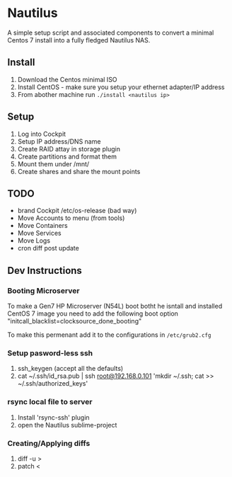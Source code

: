 Nautilus
========

A simple setup script and associated components to convert a minimal Centos 7 install into a fully fledged Nautilus NAS.

Install
-------

1. Download the Centos minimal ISO
2. Install CentOS - make sure you setup your ethernet adapter/IP address
3. From abother machine run `./install <nautilus ip>`

Setup
-----

1. Log into Cockpit
2. Setup IP address/DNS name
3. Create RAID attay in storage plugin
4. Create partitions and format them
5. Mount them under /mnt/
6. Create shares and share the mount points

TODO
----

* brand Cockpit /etc/os-release (bad way)
* Move Accounts to menu (from tools)
* Move Containers
* Move Services
* Move Logs
* cron diff post update


Dev Instructions
----------------

### Booting Microserver ###

To make a Gen7 HP Microserver (N54L) boot botht he isntall and installed CentOS 7 image you need to add the following boot option "initcall_blacklist=clocksource_done_booting"

To make this permenant add it to the configurations in `/etc/grub2.cfg`

### Setup pasword-less ssh ###

1. ssh_keygen (accept all the defaults)
2. cat ~/.ssh/id_rsa.pub | ssh root@192.168.0.101 'mkdir ~/.ssh; cat >> ~/.ssh/authorized_keys'

### rsync local file to server ###

1. Install 'rsync-ssh' plugin
2. open the Nautilus sublime-project


### Creating/Applying diffs ###

1. diff -u <original file location> <new file> > <diff>
2. patch <original file location> < <diff>
